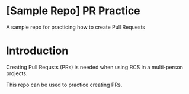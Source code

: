 # [Sample Repo] PR Practice
A sample repo for practicing how to create Pull Requests

# Introduction
Creating Pull Requsts (PRs) is needed when using RCS in a multi-person projects.

This repo can be used to practice creating PRs.

